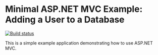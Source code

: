 # Minimal ASP.NET MVC Example: Adding a User to a Database

[![Build status](https://ci.appveyor.com/api/projects/status/j9b2x9m447ne3pst?svg=true)](https://ci.appveyor.com/project/alistairmgreen/mvcadduserexample)

This is a simple example application demonstrating how to use ASP.NET MVC.
